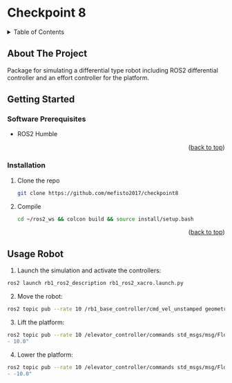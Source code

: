 # Checkpoint 8

<a name="readme-top"></a>

<!-- TABLE OF CONTENTS -->
<details>
  <summary>Table of Contents</summary>
  <ol>
    <li>
      <a href="#about-the-project">About The Project</a>
    </li>
    <li>
      <a href="#getting-started">Getting Started</a>
      <ul>
        <li><a href="#software-prerequisites">Software Prerequisites</a></li>
        <li><a href="#hardware-prerequisites">Hardware Prerequisites</a></li>
        <li><a href="#installation">Installation</a></li>
      </ul>
    </li>
    <li><a href="#usage-ranger-robot">Usage Ranger Robot</a></li>
  </ol>
</details>


## About The Project
Package for simulating a differential type robot including ROS2 differential controller and an effort controller for the platform.


<!-- GETTING STARTED -->
## Getting Started

### Software Prerequisites
* ROS2 Humble

<p align="right">(<a href="#readme-top">back to top</a>)</p>

<!-- INSTALLATION -->
### Installation
1. Clone the repo
   ```sh
   git clone https://github.com/mefisto2017/checkpoint8
   ```
2. Compile
   ```sh
   cd ~/ros2_ws && colcon build && source install/setup.bash
   ```

<p align="right">(<a href="#readme-top">back to top</a>)</p>


<!-- USAGE of the ROBOT -->
## Usage Robot
1. Launch the simulation and activate the controllers:
```sh
ros2 launch rb1_ros2_description rb1_ros2_xacro.launch.py
```

2. Move the robot:
```sh
ros2 topic pub --rate 10 /rb1_base_controller/cmd_vel_unstamped geometry_msgs/msg/Twist "{linear: {x: 0.0, y: 0, z: 0.0}, angular: {x: 0.0,y: 0.0, z: 0.2}}"
```

3. Lift the platform:
```sh
ros2 topic pub --rate 10 /elevator_controller/commands std_msgs/msg/Float64MultiArray  "data:
- 10.0"
```

4. Lower the platform:
```sh
ros2 topic pub --rate 10 /elevator_controller/commands std_msgs/msg/Float64MultiArray  "data:
- -10.0"
```
